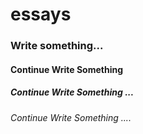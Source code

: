 # essays
### Write something...
#### Continue Write Something
##### Continue Write Something ...
###### Continue Write Something ....
